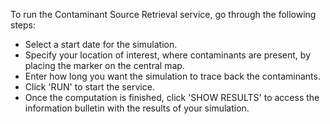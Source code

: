 To run the Contaminant Source Retrieval service, go through the following steps:

* Select a start date for the simulation.
* Specify your location of interest, where contaminants are present, by placing the marker on the central map.
* Enter how long you want the simulation to trace back the contaminants.
* Click 'RUN' to start the service.
* Once the computation is finished, click 'SHOW RESULTS' to access the information bulletin with the results of your simulation.
